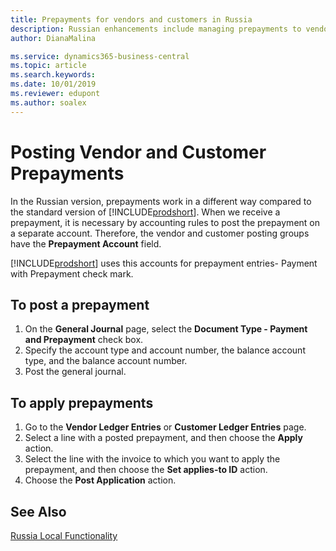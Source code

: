 ```yaml
---
title: Prepayments for vendors and customers in Russia
description: Russian enhancements include managing prepayments to vendors and from customers.
author: DianaMalina

ms.service: dynamics365-business-central
ms.topic: article
ms.search.keywords:
ms.date: 10/01/2019
ms.reviewer: edupont
ms.author: soalex
---
```


# Posting Vendor and Customer Prepayments

In the Russian version, prepayments work in a different way compared to the standard version of [!INCLUDE[prodshort](../../includes/prodshort.md)]. When we receive a prepayment, it is necessary by accounting rules to post the prepayment on a separate account. Therefore, the vendor and customer posting groups have the **Prepayment Account** field.

[!INCLUDE[prodshort](../../includes/prodshort.md)] uses this accounts for prepayment entries- Payment with Prepayment check mark.

## To post a prepayment

1. On the **General Journal** page, select the **Document Type - Payment and Prepayment** check box.
2. Specify the account type and account number, the balance account type, and the balance account number.
3. Post the general journal.

## To apply prepayments

1. Go to the **Vendor Ledger Entries** or **Customer Ledger Entries** page.
2. Select a line with a posted prepayment, and then choose the **Apply** action.
4. Select the line with the invoice to which you want to apply the prepayment, and then choose the **Set applies-to ID** action.
6. Choose the **Post Application** action.

## See Also

[Russia Local Functionality](russia-local-functionality.md)  
